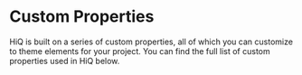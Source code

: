# Custom Properties

HiQ is built on a series of custom properties, all of which you can customize to theme elements for your project. You can find the full list of custom properties used in HiQ below.

<PropertiesReference />
